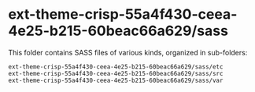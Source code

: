 # ext-theme-crisp-55a4f430-ceea-4e25-b215-60beac66a629/sass

This folder contains SASS files of various kinds, organized in sub-folders:

    ext-theme-crisp-55a4f430-ceea-4e25-b215-60beac66a629/sass/etc
    ext-theme-crisp-55a4f430-ceea-4e25-b215-60beac66a629/sass/src
    ext-theme-crisp-55a4f430-ceea-4e25-b215-60beac66a629/sass/var
